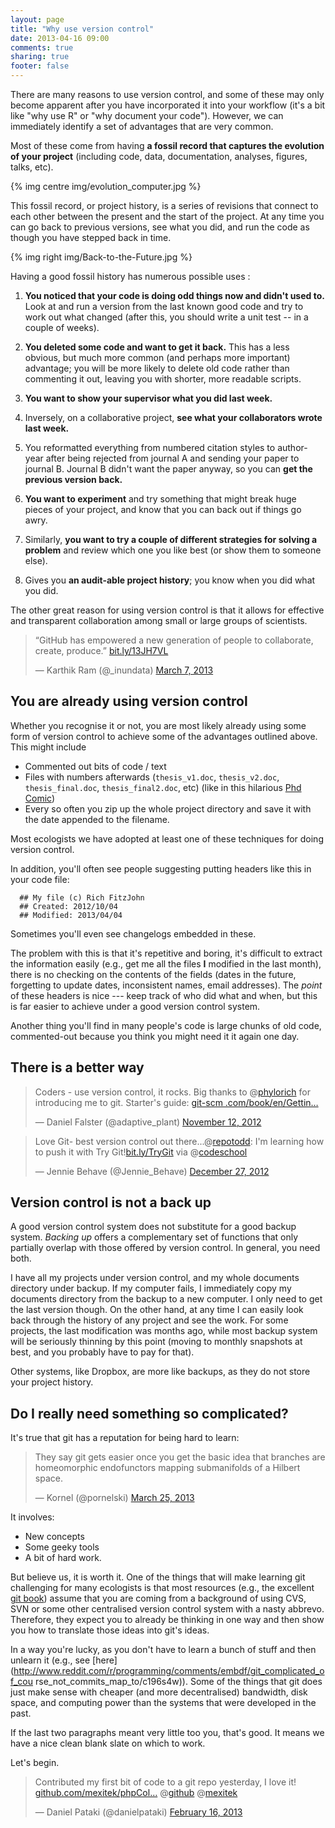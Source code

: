 ```yaml
---
layout: page
title: "Why use version control"
date: 2013-04-16 09:00
comments: true
sharing: true
footer: false
---
```


There are many reasons to use version control, and some of these may only
become apparent after you have incorporated it into your workflow (it's a bit
like "why use R" or "why document your code").  However, we can immediately 
identify a set of advantages that are very common.

Most of these come from having **a fossil record that captures the evolution of 
your project** (including 
code, data, documentation, analyses, figures, talks, etc).  

{% img centre img/evolution_computer.jpg %}


This fossil record, or project history, is
a series of revisions that connect to each other between the present
and the start of the project.  At any time you can go back to previous
versions, see what you did, and run the code as though you have stepped back in 
time.  

{% img right img/Back-to-the-Future.jpg %}

Having a good fossil history has numerous possible uses :

1. **You noticed that your code is doing odd things now and didn't used
to.** Look at and run a version from the last known good code and try
to work out what changed (after this, you should write a unit test --
in a couple of weeks).

2. **You deleted some code and want to get it back.**  This has a less
obvious, but much more common (and perhaps more important) advantage;
you will be more likely to delete old code rather than commenting it
out, leaving you with shorter, more readable scripts.

3. **You want to show your supervisor what you did last week.**

4. Inversely, on a collaborative project, **see what your collaborators
wrote last week.**

5. You reformatted everything from numbered citation styles to
author-year after being rejected from journal A and sending your paper
to journal B.  Journal B didn't want the paper anyway, so you can **get
the previous version back.**

6. **You want to experiment** and try something that might break huge
pieces of your project, and know that you can back out if things go
awry.

7. Similarly, **you want to try a couple of different strategies for
solving a problem** and review which one you like best (or show them to
someone else).

8. Gives you **an audit-able project history**; you know when you did what
you did.

The other great reason for using version control is that it allows for effective
and transparent collaboration among small or large groups of scientists.

<blockquote class="twitter-tweet"><p>“GitHub has empowered a new generation of 
people to collaborate, create, produce.” <a href="http://t.co/aSbXZBXHkW" 
title="http://bit.ly/13JH7VL">bit.ly/13JH7VL</a></p>&mdash; Karthik Ram 
(@_inundata) <a 
href="https://twitter.com/_inundata/status/309812088103137281">March 7, 
2013</a></blockquote>
<script async src="//platform.twitter.com/widgets.js" charset="utf-8"></script>


## You are already using version control

Whether you recognise it or not, you are most likely already using some form of 
version control to achieve some of the advantages outlined above. This might 
include

* Commented out bits of code / text
* Files with numbers afterwards (`thesis_v1.doc`, `thesis_v2.doc`,
  `thesis_final.doc`, `thesis_final2.doc`, etc) (like in this hilarious 
[Phd Comic](http://www.phdcomics.com/comics/archive.php?comicid=1531))
* Every so often you zip up the whole project directory and save it with
  the date appended to the filename.
  
Most ecologists we have adopted at least one of these techniques for
doing version control.
  
In addition, you'll often see people suggesting putting headers like
this in your code file:

```
  ## My file (c) Rich FitzJohn
  ## Created: 2012/10/04
  ## Modified: 2013/04/04
```

Sometimes you'll even see changelogs embedded in these.

The problem with this is that it's repetitive and boring, it's
difficult to extract the information easily (e.g., get me all the
files **I** modified in the last month), there is no checking on the
contents of the fields (dates in the future, forgetting to update
dates, inconsistent names, email addresses).  The *point* of these
headers is nice --- keep track of who did what and when, but this is
far easier to achieve under a good version control system.

Another thing you'll find in many people's code is large chunks of old 
code, commented-out because you think you might need it it again one day.

## There is a better way

<blockquote class="twitter-tweet"><p>Coders - use version control, it rocks. 
Big thanks to @<a href="https://twitter.com/phylorich">phylorich</a> for 
introducing me to git. Starter's guide: <a href="http://t.co/LFtHf1pX" 
title="http://git-scm.com/book/en/Getting-Started-About-Version-Control">git-scm
.com/book/en/Gettin…</a></p>&mdash; Daniel Falster (@adaptive_plant) <a 
href="https://twitter.com/adaptive_plant/status/267855974637920257">November 
12, 2012</a></blockquote>
<script async src="//platform.twitter.com/widgets.js" charset="utf-8"></script>


<blockquote class="twitter-tweet" data-cards="hidden"><p>Love Git- best version 
control out there...@<a href="https://twitter.com/repotodd">repotodd</a>: I'm 
learning how to push it with Try Git!<a href="http://t.co/zZyWQE27" 
title="http://bit.ly/TryGit">bit.ly/TryGit</a> via @<a 
href="https://twitter.com/codeschool">codeschool</a></p>&mdash; Jennie Behave 
(@Jennie_Behave) <a 
href="https://twitter.com/Jennie_Behave/status/284421029017841665">December 27, 
2012</a></blockquote>
<script async src="//platform.twitter.com/widgets.js" charset="utf-8"></script>

## Version control is not a back up

<!--
It appears that this is like a brilliant backup system, but you need a
backup too.  Backing up is a complementary set of functions that
overlap only in that there is usually some history going back.

* Back up but not git: corruption of repository, generated files that
  are not part of a repository but time consuming, installed software
  and other system issues.  It is possible (but often hard) to break
  your git repository; you might reclone from somewhere or you might
  grab the last copy of a backup.  Backup systems usually have larger
  capacity than online version control systems.

* Git but not backup: semantics around files, parallel branched
  versions of files, check out by either checkpoint or time (not just
  last time, etc).-->

A good version control system does not substitute for a good backup 
system. *Backing up* offers a complementary set of functions that
only partially overlap with those offered by version control. 
In general, you need both.  

I have all my projects under version
control, and my whole documents directory under backup.  If my
computer fails, I immediately copy my documents directory from the
backup to a new computer.  I only need to get the last version though.
On the other hand, at any time I can easily look back through the
history of any project and see the work.  For some projects, the last
modification was months ago, while most backup system will be
seriously thinning by this point (moving to monthly snapshots at best,
and you probably have to pay for that).

Other systems, like Dropbox, are more like backups, as they do not 
store your project history.

## Do I really need something so complicated? ##

It's true that git has a reputation for being hard to learn:

<blockquote class="twitter-tweet"><p>They say git gets easier once you get the 
basic idea that branches are homeomorphic endofunctors mapping submanifolds of 
a Hilbert space.</p>&mdash; Kornel (@pornelski) <a 
href="https://twitter.com/pornelski/status/316190292443267073">March 25, 
2013</a></blockquote>
<script async src="//platform.twitter.com/widgets.js" charset="utf-8"></script>

It involves:

* New concepts
* Some geeky tools
* A bit of hard work. 

But believe us, it is worth it. One of the things that will make learning git 
challenging for many
ecologists is that most resources (e.g., the excellent
[git book](http://git-scm.com/book/)) assume that you are coming from a
background of using CVS, SVN or some other centralised version control
system with a nasty abbrevo.  Therefore, they expect you to already be 
thinking in one way
and then show you how to translate those ideas into git's ideas.

In a way you're lucky, as you don't have to learn a bunch of stuff and
then unlearn it (e.g., see
[here](http://www.reddit.com/r/programming/comments/embdf/git_complicated_of_cou
rse_not_commits_map_to/c196s4w)).
Some of the things that git does just make sense with cheaper (and
more decentralised) bandwidth, disk space, and computing power than
the systems that were developed in the past.

If the last two paragraphs meant very little too you, that's good. It means we 
have a nice clean 
blank slate on which to work. 

Let's begin.

<blockquote class="twitter-tweet"><p>Contributed my first bit of code to a git 
repo yesterday, I love it! <a href="https://t.co/9FU2Yuxi" 
title="https://github.com/mexitek/phpColors">github.com/mexitek/phpCol…</a> @<a 
href="https://twitter.com/github">github</a> @<a 
href="https://twitter.com/mexitek">mexitek</a></p>&mdash; Daniel Pataki 
(@danielpataki) <a 
href="https://twitter.com/danielpataki/status/302812382298779648">February 16, 
2013</a></blockquote>
<script async src="//platform.twitter.com/widgets.js" charset="utf-8"></script>
